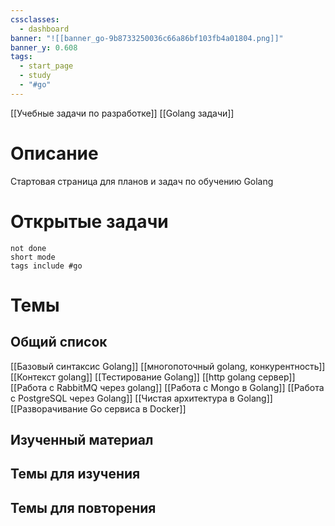 ```yaml
---
cssclasses:
  - dashboard
banner: "![[banner_go-9b8733250036c66a86bf103fb4a01804.png]]"
banner_y: 0.608
tags:
  - start_page
  - study
  - "#go"
---
```

[[Учебные задачи по разработке]]
[[Golang задачи]]
# Описание
Стартовая страница для планов и задач по обучению Golang


# Открытые задачи
```tasks
not done
short mode
tags include #go 
```


# Темы

## Общий список
[[Базовый синтаксис Golang]]
[[многопоточный golang, конкурентность]]
[[Контекст golang]]
[[Тестирование Golang]]
[[http golang сервер]]
[[Работа с RabbitMQ через golang]]
[[Работа с Mongo в Golang]]
[[Работа с PostgreSQL через Golang]]
[[Чистая архитектура в Golang]]
[[Разворачивание Go сервиса в Docker]]
## Изученный материал

## Темы для изучения

## Темы для повторения


